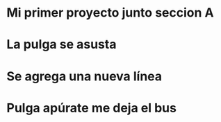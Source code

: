 # Mi primer proyecto junto seccion A
# La pulga se asusta
# Se agrega una nueva línea
# Pulga apúrate me deja el bus
